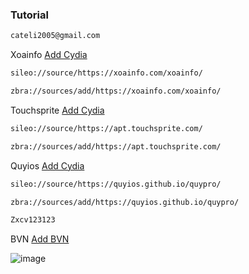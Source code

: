 ### Tutorial
```bash
cateli2005@gmail.com
```
Xoainfo [Add Cydia](https://cydia.saurik.com/api/share#?source=https://xoainfo.com/xoainfo/)
```bash
sileo://source/https://xoainfo.com/xoainfo/
```
```bash
zbra://sources/add/https://xoainfo.com/xoainfo/
```
Touchsprite [Add Cydia](https://cydia.saurik.com/api/share#?source=https://apt.touchsprite.com/)

```bash
sileo://source/https://apt.touchsprite.com/
```
```bash
zbra://sources/add/https://apt.touchsprite.com/
```
Quyios [Add Cydia](https://cydia.saurik.com/api/share#?source=https://quyios.github.io/quypro/)

```bash
sileo://source/https://quyios.github.io/quypro/
```
```bash
zbra://sources/add/https://quyios.github.io/quypro/
```
```bash
Zxcv123123
```
BVN [Add BVN](https://bvnsupport.github.io/)

![image](https://github.com/user-attachments/assets/aa192bea-dd0a-48b0-8094-57690261bd8c)



